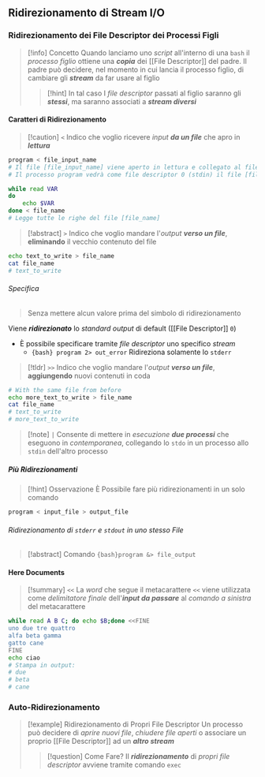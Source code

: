 ## Ridirezionamento di Stream I/O
### Ridirezionamento dei File Descriptor dei Processi Figli
>[!info] Concetto
> Quando lanciamo uno *script* all'interno di una `bash` il *processo figlio* ottiene una ***copia*** dei [[File Descriptor]] del padre.
>Il padre può decidere, nel momento in cui lancia il processo figlio, di cambiare gli ***stream*** da far usare al figlio
>>[!hint] In tal caso
>>I *file descriptor* passati al figlio saranno gli ***stessi***, ma saranno associati a ***stream diversi***

#### Caratteri di Ridirezionamento
>[!caution] `<`
>Indico che voglio ricevere *input* ***da un file*** che apro in ***lettura***

```bash title:"Ricevere input da File"
program < file_input_name
# Il file [file_input_name] viene aperto in lettura e collegato al file descriptor 0
# Il processo program vedrà come file descriptor 0 (stdin) il file [file_input_name]
```

```bash title:Esempio
while read VAR
do
	echo $VAR
done < file_name
# Legge tutte le righe del file [file_name]
```


>[!abstract] `>`
>Indico che voglio mandare l'*output* ***verso un file***, **eliminando** il vecchio contenuto del file

```bash title:Esempio
echo text_to_write > file_name
cat file_name
# text_to_write
```

###### Specifica
>Senza mettere alcun valore prima del simbolo di ridirezionamento

Viene ***ridirezionato*** lo *standard output* di default ([[File Descriptor]] `0`)
- È possibile specificare tramite *file descriptor* uno specifico *stream*
	- `{bash} program 2> out_error` Ridireziona solamente lo `stderr`

>[!tldr] `>>`
>Indico che voglio mandare l'*output* ***verso un file***, **aggiungendo** nuovi contenuti in coda

```bash title:Esempio
# With the same file from before
echo more_text_to_write > file_name
cat file_name
# text_to_write
# more_text_to_write
```

>[!note] `|`
>Consente di mettere in *esecuzione* ***due processi*** che eseguono in *contemporanea*, collegando lo `stdo` in un processo allo `stdin` dell'altro processo



##### Più Ridirezionamenti
>[!hint] Osservazione
>È Possibile fare più ridirezionamenti in un solo comando

```bash title:Esempio
program < input_file > output_file
```

###### Ridirezionamento di `stderr` e `stdout` in uno stesso File
>[!abstract] Comando
>`{bash}program &> file_output`

#### Here Documents
>[!summary] `<<`
>La *word* che segue il metacarattere `<<` viene utilizzata come *delimitatore finale* dell'***input da passare*** al *comando a sinistra* del metacarattere

```bash title:Esempio
while read A B C; do echo $B;done <<FINE
uno due tre quattro
alfa beta gamma
gatto cane
FINE
echo ciao
# Stampa in output:
# due
# beta
# cane
```

### Auto-Ridirezionamento
>[!example] Ridirezionamento di Propri File Descriptor
>Un processo può decidere di *aprire nuovi file*, *chiudere file aperti* o associare un proprio [[File Descriptor]] ad un ***altro stream***
>>[!question] Come Fare?
>> Il ***ridirezionamento*** di *propri file descriptor* avviene tramite comando `exec`

